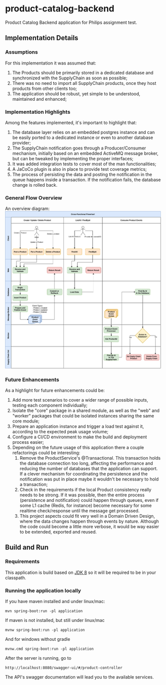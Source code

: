 # product-catalog-backend

Product Catalog Backend application for Philips assignment test.

## Implementation Details

### Assumptions
For this implementation it was assumed that:
1. The Products should be primarily stored in a dedicated database and synchronized with the SupplyChain as soon as possible;
2. There was no need to import all SupplyChain products, once they host products from other clients too; 
3. The application should be robust, yet simple to be understood, maintained and enhanced; 

### Implementation Highlights
Among the features implemented, it's important to highlight that:
1. The database layer relies on an embedded postgres instance and can be easily ported to a dedicated instance or even to another database provider; 
2. The SupplyChain notification goes through a Producer/Consumer mechanism, initially based on an embedded ActiveMQ message broker, but can be tweaked by implementing the proper interfaces; 
3. It was added integration tests to cover most of the man functionalities; 
4. A JaCoCo plugin is also in place to provide test coverage metrics;
5. The process of persisting the data and posting the notification in the queue happens inside a transaction. If the notification fails, the database change is rolled back.

### General Flow Overview
An overview diagram:
![](./images/product_catalog.drawio.png)

### Future Enhancements
As a highlight for future enhancements could be:
1. Add more test scenarios to cover a wider range of possible inputs, testing each component individually;
2. Isolate the "core" package in a shared module, as well as the "web" and "worker" packages that could be isolated instances sharing the same core module;
3. Prepare an application instance and trigger a load test against it, according to the expected peak usage volume;
4. Configure a CI/CD environment to make the build and deployment process easier;
5. Depending on the future usage of this application there a couple refactorings could be interesting:
   1. Remove the ProductService's @Transactional. This transaction holds the database connection too long, affecting the performance and reducing the number of databases that the application can support. If a clever mechanism for coordinating the persistence and the notification was put in place maybe it wouldn't be necessary to hold a transaction;
   2. Check in the requirements if the local Product consistency really needs to be strong. If it was possible, then the entire process (persistence and notification) could happen through queues, even if some L1 cache (Redis, for instance) become necessary for some realtime check/response until the message get processed.
   3. This project aspects could fit very well in a Domain Driven Design, where the data changes happen through events by nature. Although the code could become a little more verbose, it would be way easier to be extended, exported and reused.
   
## Build and Run

### Requirements

This application is build based on [JDK 8](https://www.oracle.com/br/java/technologies/javase/javase-jdk8-downloads.html) so
it will be required to be in your classpath.

### Running the application locally

If you have maven installed and under linux/mac:

    mvn spring-boot:run -pl application

If maven is not installed, but still under linux/mac

    mvnw spring-boot:run -pl application

And for windows without gradle

    mvnw.cmd spring-boot:run -pl application

After the server is running, go to

```
http://localhost:8080/swagger-ui/#/product-controller
```
The API's swagger documentation will lead you to the available services.
